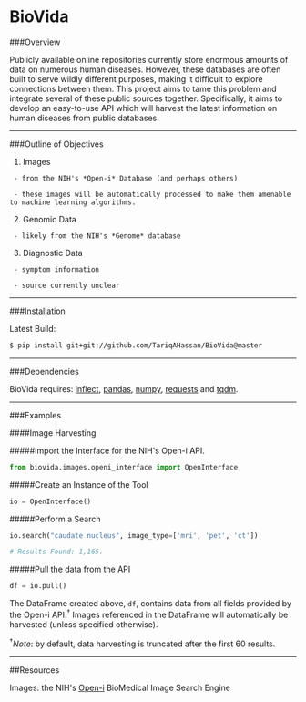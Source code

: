 BioVida
===


###Overview

Publicly available online repositories currently store enormous amounts of data on numerous human diseases. However, 
these databases are often built to serve wildly different purposes, making it difficult to explore connections between 
them. This project aims to tame this problem and integrate several of these public sources together.
Specifically, it aims to develop an easy-to-use API which will harvest the latest information on human diseases from 
public databases.  

------------------------------------------------------------------------

###Outline of Objectives

   1. Images
   
     - from the NIH's *Open-i* Database (and perhaps others)
        
     - these images will be automatically processed to make them amenable to machine learning algorithms.

   2. Genomic Data
   
     - likely from the NIH's *Genome* database
    
   3. Diagnostic Data
   
     - symptom information
        
     - source currently unclear

------------------------------------------------------------------------

###Installation

Latest Build:
```bash
$ pip install git+git://github.com/TariqAHassan/BioVida@master
```

------------------------------------------------------------------------

###Dependencies

BioVida requires: [inflect], [pandas], [numpy], [requests] and [tqdm].

------------------------------------------------------------------------

###Examples


####Image Harvesting


#####Import the Interface for the NIH's Open-i API.
```python
from biovida.images.openi_interface import OpenInterface
```

#####Create an Instance of the Tool
```python
io = OpenInterface()
```

#####Perform a Search
```python
io.search("caudate nucleus", image_type=['mri', 'pet', 'ct'])

# Results Found: 1,165.
```

#####Pull the data from the API
```python
df = io.pull()
```

The DataFrame created above, `df`, contains data from all fields provided by the Open-i API.<sup>†</sup>
Images referenced in the DataFrame will automatically be harvested (unless specified otherwise).

<sup>†</sup>*Note*: by default, data harvesting is truncated after the first 60 results.

------------------------------------------------------------------------

##Resources

Images: the NIH's [Open-i] BioMedical Image Search Engine

[inflect]: https://pypi.python.org/pypi/inflect
[pandas]: http://pandas.pydata.org
[numpy]: http://www.numpy.org
[requests]: http://docs.python-requests.org/en/master/
[tqdm]: https://github.com/tqdm/tqdm
[Open-i]: https://openi.nlm.nih.gov





